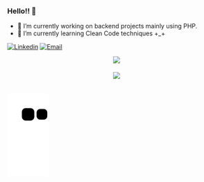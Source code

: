 ### Hello!! 👋

- 🔭 I’m currently working on backend projects mainly using PHP.
- 🌱 I’m currently learning Clean Code techniques +_+

<p dir="auto"><a href="https://www.instagram.com/mathematheus/" rel="nofollow"><img src="https://camo.githubusercontent.com/6dc9828248fb64760c234f5b24c275a4912e9bb546c281d0c8e67cecb3381669/68747470733a2f2f696d672e736869656c64732e696f2f62616467652f2d4c696e6b6564496e2d626c75653f7374796c653d666c6174266c6f676f3d4c696e6b6564696e266c6f676f436f6c6f723d7768697465" alt="Linkedin" data-canonical-src="https://img.shields.io/badge/-LinkedIn-blue?style=flat&amp;logo=Linkedin&amp;logoColor=white" style="max-width: 100%;"></a>
<a href="mailto:matheus.tba@hotmail.com"><img src="https://camo.githubusercontent.com/4ecffd937dda06e57f08227f1fb3dcbd43eb763eb1915cf872d301adf443dfed/68747470733a2f2f696d672e736869656c64732e696f2f62616467652f2d4f75746c6f6f6b2d626c75653f7374796c653d666c6174266c6f676f3d4d61696c266c6f676f436f6c6f723d7768697465" alt="Email" data-canonical-src="https://img.shields.io/badge/-Outlook-blue?style=flat&amp;logo=Mail&amp;logoColor=white" style="max-width: 100%;"></a></p>

<div align="center">
  <img height="180em" src="https://github-readme-stats.vercel.app/api?username=MatheusAAssuncao&show_icons=false&theme=dark&include_all_commits=true&count_private=true&hide=stars,issues,contribs"/>
  <br><br>
  <img height="180em" src="https://github-readme-stats.vercel.app/api/top-langs/?username=MatheusAAssuncao&layout=compact&langs_count=7&theme=dark"/>
</div>
  <br>
<div> 
 
  ![Snake animation](https://github.com/MatheusAAssuncao/MatheusAAssuncao/blob/output/github-contribution-grid-snake.svg)
 
</div>
<!--

Here are some ideas to get you started:

- 🔭 I’m currently working on ...
- 🌱 I’m currently learning ...
- 👯 I’m looking to collaborate on ...
- 🤔 I’m looking for help with ...
- 💬 Ask me about ...
- 📫 How to reach me: ...
- 😄 Pronouns: ...
- ⚡ Fun fact: ...
-->
